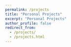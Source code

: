 ```yaml
---
permalink: /projects
title: "Personal Projects"
excerpt: "Personal Projects"
author_profile: false
redirect_from: 
  - /projects/
  - /projects.html
---
```

